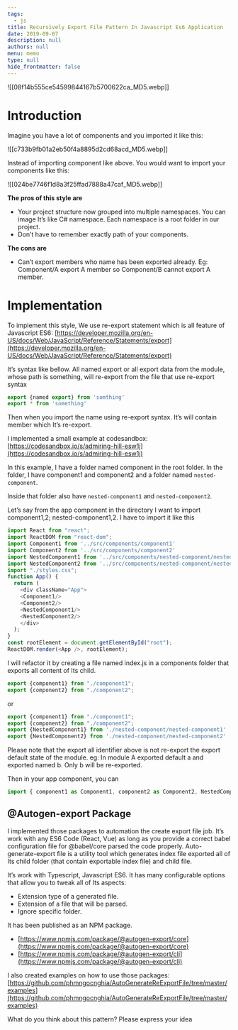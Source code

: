 ```yaml
---
tags: 
  - js
title: Recursively Export File Pattern In Javascript Es6 Application
date: 2019-09-07
description: null
authors: null
menu: memo
type: null
hide_frontmatter: false
---
```


![[08f14b555ce54599844167b5700622ca_MD5.webp]]

# Introduction
Imagine you have a lot of components and you imported it like this:

![[c733b9fb01a2eb50f4a8895d2cd68acd_MD5.webp]]

Instead of importing component like above. You would want to import your components like this:

![[024be7746f1d8a3f25ffad7888a47caf_MD5.webp]]

**The pros of this style are**

* Your project structure now grouped into multiple namespaces. You can image It’s like C# namespace. Each namespace is a root folder in our project.
* Don’t have to remember exactly path of your components.

**The cons are**

* Can’t export members who name has been exported already. Eg: Component/A export A member so Component/B cannot export A member.

# Implementation
To implement this style, We use re-export statement which is all feature of Javascript ES6: [https://developer.mozilla.org/en-US/docs/Web/JavaScript/Reference/Statements/export](https://developer.mozilla.org/en-US/docs/Web/JavaScript/Reference/Statements/export)

It’s syntax like bellow. All named export or all export data from the module, whose path is something, will re-export from the file that use re-export syntax

```javascript
export {named export} from 'somthing'
export * from 'something'
```

Then when you import the name using re-export syntax. It’s will contain member which It’s re-export.

I implemented a small example at codesandbox: [https://codesandbox.io/s/admiring-hill-esw1j](https://codesandbox.io/s/admiring-hill-esw1j)

In this example, I have a folder named component in the root folder. In the folder, I have component1 and component2 and a folder named `nested-component`.

Inside that folder also have `nested-component1` and `nested-component2`.

Let’s say from the app component in the directory I want to import component1,2; nested-component1,2. I have to import it like this

```javascript
import React from "react";
import ReactDOM from "react-dom";
import Component1 from '../src/components/component1'
import Component2 from '../src/components/component2'
import NestedComponent1 from '../src/components/nested-component/nested-component1'
import NestedComponent2 from '../src/components/nested-component/nested-component2'
import "./styles.css";
function App() {
  return (
    <div className="App">
    <Component1/>
    <Component2/>
    <NestedComponent1/>
    <NestedComponent2/>
    </div>
  );
}
const rootElement = document.getElementById("root");
ReactDOM.render(<App />, rootElement);
```

I will refactor it by creating a file named index.js in a components folder that exports all content of Its child.

```javascript
export {component1} from "./component1";
export {component2} from "./component2";
```

or

```javascript
export {component1} from "./component1";
export {component2} from "./component2";
export {NestedComponent1} from './nested-component/nested-component1'
export {NestedComponent2} from './nested-component/nested-component2'
```

Please note that the export all identifier above is not re-export the export default state of the module. eg: In module A exported default a and exported named b. Only b will be re-exported.

Then in your app component, you can

```javascript
import { component1 as Component1, component2 as Component2, NestedComponent1, Nested} from "./components";
```

## @Autogen-export Package
I implemented those packages to automation the create export file job. It’s work with any ES6 Code (React, Vue) as long as you provide a correct babel configuration file for @babel/core parsed the code properly.
Auto-generate-export file is a utility tool which generates index file exported all of Its child folder (that contain exportable index file) and child file.

It’s work with Typescript, Javascript ES6. It has many configurable options that allow you to tweak all of Its aspects:

* Extension type of a generated file.
* Extension of a file that will be parsed.
* Ignore specific folder.

It has been published as an NPM package.

* [https://www.npmjs.com/package/@autogen-export/core](https://www.npmjs.com/package/@autogen-export/core)
* [https://www.npmjs.com/package/@autogen-export/cli](https://www.npmjs.com/package/@autogen-export/cli)

I also created examples on how to use those packages: [https://github.com/phmngocnghia/AutoGenerateReExportFile/tree/master/examples](https://github.com/phmngocnghia/AutoGenerateReExportFile/tree/master/examples)

What do you think about this pattern? Please express your idea
